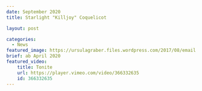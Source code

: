 ```yaml
---
date: September 2020
title: Starlight "Killjoy" Coquelicot

layout: post

categories:
  - News
featured_image: https://ursulagraber.files.wordpress.com/2017/08/email.jpg?w=1560&h=940&fit=crop
brief: ab April 2020
featured_video:
    title: Tonite
    url: https://player.vimeo.com/video/366332635
    id: 366332635
---
```



<!--plop-->


<!--plop-->
